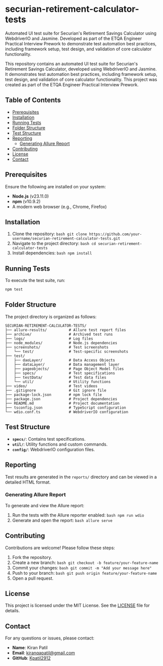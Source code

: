 # securian-retirement-calculator-tests
Automated UI test suite for Securian's Retirement Savings Calculator using WebdriverIO and Jasmine. Developed as part of the ETQA Engineer Practical Interview Prework to demonstrate test automation best practices, including framework setup, test design, and validation of core calculator functionality.

This repository contains an automated UI test suite for Securian's Retirement Savings Calculator, developed using WebdriverIO and Jasmine. It demonstrates test automation best practices, including framework setup, test design, and validation of core calculator functionality. This project was created as part of the ETQA Engineer Practical Interview Prework.

## Table of Contents
- [Prerequisites](#prerequisites)
- [Installation](#installation)
- [Running Tests](#running-tests)
- [Folder Structure](#folder-structure)
- [Test Structure](#test-structure)
- [Reporting](#reporting)
    - [Generating Allure Report](#generating-allure-report)
- [Contributing](#contributing)
- [License](#license)
- [Contact](#contact)

## Prerequisites
Ensure the following are installed on your system:
- **Node.js** (v23.11.0)
- **npm** (v10.9.2)
- A modern web browser (e.g., Chrome, Firefox)

## Installation
1. Clone the repository:
        ```bash
        git clone https://github.com/your-username/securian-retirement-calculator-tests.git
        ```
2. Navigate to the project directory:
        ```bash
        cd securian-retirement-calculator-tests
        ```
3. Install dependencies:
        ```bash
        npm install
        ```

## Running Tests
To execute the test suite, run:
```bash
npm test
```

## Folder Structure
The project directory is organized as follows:
```
SECURIAN-RETIREMENT-CALCULATOR-TESTS/
├── allure-results/          # Allure test report files
├── archive/                 # Archived test runs
├── logs/                    # Log files
├── node_modules/            # Node.js dependencies
├── screenshots/             # Test screenshots
│   └── test/                # Test-specific screenshots
├── test/
│   ├── daoLayer/            # Data Access Objects
│   ├── dataLayer/           # Data management layer
│   ├── pageobjects/         # Page Object Model files
│   ├── specs/               # Test specifications
│   ├── testData/            # Test data files
│   └── util/                # Utility functions
├── video/                   # Test videos
├── .gitignore               # Git ignore file
├── package-lock.json        # npm lock file
├── package.json             # Project dependencies
├── README.md                # Project documentation
├── tsconfig.json            # TypeScript configuration
└── wdio.conf.ts             # WebdriverIO configuration
```

## Test Structure
- **`specs/`**: Contains test specifications.
- **`util/`**: Utility functions and custom commands.
- **`config/`**: WebdriverIO configuration files.

## Reporting
Test results are generated in the `reports/` directory and can be viewed in a detailed HTML format.

### Generating Allure Report
To generate and view the Allure report:

1. Run the tests with the Allure reporter enabled:
        ```bash
        npm run wdio
        ```
2. Generate and open the report:
        ```bash
        allure serve
        ```

## Contributing
Contributions are welcome! Please follow these steps:
1. Fork the repository.
2. Create a new branch:
        ```bash
        git checkout -b feature/your-feature-name
        ```
3. Commit your changes:
        ```bash
        git commit -m "Add your message here"
        ```
4. Push to your branch:
        ```bash
        git push origin feature/your-feature-name
        ```
5. Open a pull request.

## License
This project is licensed under the MIT License. See the [LICENSE](LICENSE) file for details.

## Contact
For any questions or issues, please contact:

- **Name**: Kiran Patil  
- **Email**: [kiranqapatil@gmail.com](mailto:your.email@example.com)  
- **GitHub**: [Kpatil2912](https://github.com/your-username)
